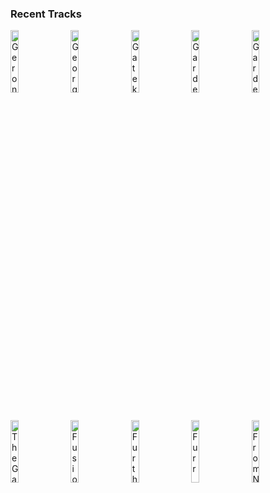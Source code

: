 ### Recent Tracks
[<img src='https://lastfm.freetls.fastly.net/i/u/300x300/e4ea171c78bd4418c430a844fc640696.png' width='16%' height='16%' alt='Geronimo'>](https://www.last.fm/music/sheppard/_/geronimo)&nbsp;&nbsp;&nbsp;&nbsp;[<img src='https://lastfm.freetls.fastly.net/i/u/300x300/8e9b587a6f577478e9e6480235811f7d.png' width='16%' height='16%' alt='Georgia'>](https://www.last.fm/music/vance%2bjoy/_/georgia)&nbsp;&nbsp;&nbsp;&nbsp;[<img src='https://lastfm.freetls.fastly.net/i/u/300x300/13be14c1fe02cde0528b87922bc879b6.png' width='16%' height='16%' alt='Gatekeeper'>](https://www.last.fm/music/generationals/_/gatekeeper)&nbsp;&nbsp;&nbsp;&nbsp;[<img src='https://lastfm.freetls.fastly.net/i/u/300x300/56f1d11f8a804b5fcb2b9e5dcfc56b7d.png' width='16%' height='16%' alt='Garden Grays'>](https://www.last.fm/music/wildcat%2521%2bwildcat%2521/_/garden%2bgrays)&nbsp;&nbsp;&nbsp;&nbsp;[<img src='https://lastfm.freetls.fastly.net/i/u/300x300/52887d04d116fc35ba246998984da07f.png' width='16%' height='16%' alt='Garden'>](https://www.last.fm/music/nahko%2band%2bmedicine%2bfor%2bthe%2bpeople/_/garden)&nbsp;&nbsp;&nbsp;&nbsp;<br>[<img src='https://lastfm.freetls.fastly.net/i/u/300x300/d98ad88cd9cab115f34251e1073719af.png' width='16%' height='16%' alt='The Game'>](https://www.last.fm/music/milky%2bchance/_/the%2bgame)&nbsp;&nbsp;&nbsp;&nbsp;[<img src='https://lastfm.freetls.fastly.net/i/u/300x300/35c0b7243a362004a4d7c057b4efafbb.png' width='16%' height='16%' alt='Fusion'>](https://www.last.fm/music/rogue/_/fusion)&nbsp;&nbsp;&nbsp;&nbsp;[<img src='https://lastfm.freetls.fastly.net/i/u/300x300/ef0aa9b49aeb4ac3bc2f65c0c35cce34.png' width='16%' height='16%' alt='Further On'>](https://www.last.fm/music/bronze%2bradio%2breturn/_/further%2bon)&nbsp;&nbsp;&nbsp;&nbsp;[<img src='https://lastfm.freetls.fastly.net/i/u/300x300/8229c15f832c446c9fb7537422f09977.png' width='16%' height='16%' alt='Furr'>](https://www.last.fm/music/blitzen%2btrapper/_/furr)&nbsp;&nbsp;&nbsp;&nbsp;[<img src='https://lastfm.freetls.fastly.net/i/u/300x300/1b3d6819a836424ac2d8c63ccf6a0188.png' width='16%' height='16%' alt='From Nowhere'>](https://www.last.fm/music/dan%2bcroll/_/from%2bnowhere)&nbsp;&nbsp;&nbsp;&nbsp;<br>